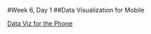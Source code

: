 #Week 6, Day 1
##Data Visualization for Mobile

[Data Viz for the Phone](http://www.niemanlab.org/2014/07/data-visualization-is-good-data-visualization-that-works-on-your-phone-is-better/)
